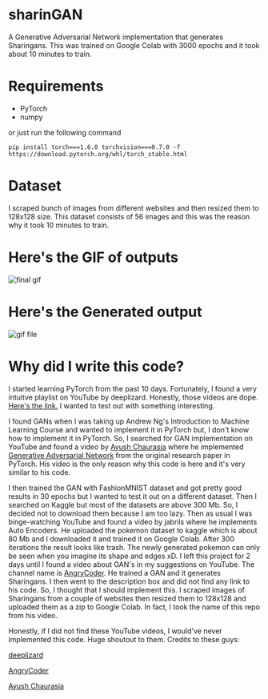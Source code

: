 # sharinGAN
A Generative Adversarial Network implementation that generates Sharingans. This was trained on Google Colab with 3000 epochs and it took about 10 minutes to train.

# Requirements
- PyTorch
- numpy

or just run the following command
```
pip install torch===1.6.0 torchvision===0.7.0 -f https://download.pytorch.org/whl/torch_stable.html
```


# Dataset
I scraped bunch of images from different websites and then resized them to 128x128 size. This dataset consists of 56 images and this was the reason why it took 10 minutes to train.


# Here's the GIF of outputs
![final gif](https://github.com/jaychandra6/sharinGAN/blob/master/static/gif.gif)

# Here's the Generated output
![gif file](https://github.com/jaychandra6/sharinGAN/blob/master/static/final.png)

# Why did I write this code?
I started learning PyTorch from the past 10 days. Fortunately, I found a very intuitve playlist on YouTube by deeplizard. Honestly, those videos are dope. [Here's the link.](https://www.youtube.com/playlist?list=PLZbbT5o_s2xrfNyHZsM6ufI0iZENK9xgG) I wanted to test out with something interesting.

I found GANs when I was taking up Andrew Ng's Introduction to Machine Learning Course and wanted to implement it in PyTorch but, I don't know how to implement it in PyTorch. So, I searched for GAN implementation on YouTube and found a video by [Ayush Chaurasia](https://www.youtube.com/c/AyushChaurasia) where he implemented [Generative Adversarial Network](https://www.youtube.com/watch?v=aZpsxMZbG14) from the original research paper in PyTorch. His video is the only reason why this code is here and it's very similar to his code.

I then trained the GAN with FashionMNIST dataset and got pretty good results in 30 epochs but I wanted to test it out on a different dataset. Then I searched on Kaggle but most of the datasets are above 300 Mb. So, I decided not to download them because I am too lazy. Then as usual I was binge-watching YouTube and found a video by jabrils where he implements Auto Encoders. He uploaded the pokemon dataset to kaggle which is about 80 Mb and I downloaded it and trained it on Google Colab. After 300 iterations the result looks like trash. The newly generated pokemon can only be seen when you imagine its shape and edges xD. I left this project for 2 days until I found a video about GAN's in my suggestions on YouTube. The channel name is [AngryCoder](https://www.youtube.com/channel/UCta6mmYG1NLeDeFFaLP2eug). He trained a GAN and it generates Sharingans. I then went to the description box and did not find any link to his code. So, I thought that I should implement this. I scraped images of Sharingans from a couple of websites then resized them to 128x128 and uploaded them as a zip to Google Colab. In fact, I took the name of this repo from his video.

Honestly, if I did not find these YouTube videos, I would've never implemented this code. Huge shoutout to them.
Credits to these guys:

[deeplizard](https://www.youtube.com/channel/UC4UJ26WkceqONNF5S26OiVw)

[AngryCoder](https://www.youtube.com/channel/UCta6mmYG1NLeDeFFaLP2eug)

[Ayush Chaurasia](https://www.youtube.com/c/AyushChaurasia)


